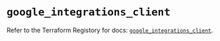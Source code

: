 # `google_integrations_client`

Refer to the Terraform Registory for docs: [`google_integrations_client`](https://registry.terraform.io/providers/hashicorp/google-beta/5.26.0/docs/resources/google_integrations_client).
